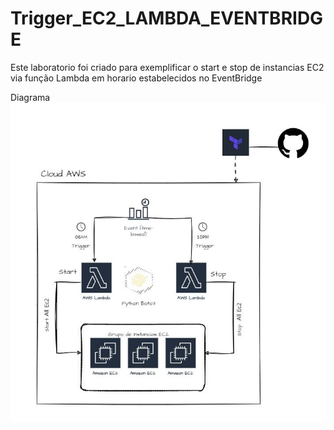 # Trigger_EC2_LAMBDA_EVENTBRIDGE
Este laboratorio foi criado para exemplificar o start e stop de instancias EC2 via função Lambda em horario estabelecidos no EventBridge

Diagrama
![Instancias em Auta disponibilidade](./imagens/Diagrama.JPG)
